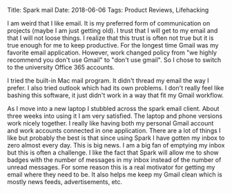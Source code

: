 Title: Spark mail
Date: 2018-06-06
Tags: Product Reviews, Lifehacking

I am weird that I like email.  It is my preferred form of communication on projects (maybe I am just getting old).  I trust that I will get to my email and that I will not loose things.  I realize that this trust is often not true but it is true enough for me to keep productive. For the longest time Gmail was my favorite email application. However, work changed policy from "we highly recommend you don't use Gmail" to "don't use gmail".  So I chose to switch to the university Office 365 accounts.  

I tried the built-in Mac mail program.  It didn't thread my email the way I prefer.  I also tried outlook which had its own problems.  I don't really feel like bashing this software, it just didn't work in a way that fit my Gmail workflow.

As I move into a new laptop I stubbled across the spark email client. About three weeks into using it I am very satisfied. The laptop and phone versions work nicely together. I really like having both my personal Gmail account and work accounts connected in one application.  There are a lot of things I like but probably the best is that since using Spark I have gotten my inbox to zero almost every day.  This is big news. I am a big fan of emptying my inbox but this is often a challenge.  I like the fact that Spark will allow me to show badges with the number of messages in my inbox instead of the number of unread messages.  For some reason this is a real motivator for getting my email where they need to be. It also helps me keep my Gmail clean which is mostly news feeds, advertisements, etc.  
